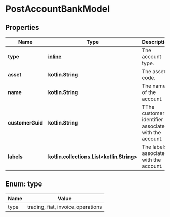
# PostAccountBankModel

## Properties
Name | Type | Description | Notes
------------ | ------------- | ------------- | -------------
**type** | [**inline**](#Type) | The account type. | 
**asset** | **kotlin.String** | The asset code. | 
**name** | **kotlin.String** | The name of the account. | 
**customerGuid** | **kotlin.String** | TThe customer identifier associated with the account. |  [optional]
**labels** | **kotlin.collections.List&lt;kotlin.String&gt;** | The labels associated with the account. |  [optional]


<a name="Type"></a>
## Enum: type
Name | Value
---- | -----
type | trading, fiat, invoice_operations



